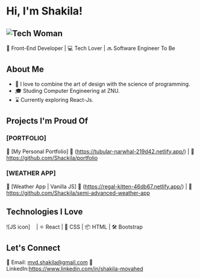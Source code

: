 # Hi, I'm Shakila! 
![Tech Woman](https://img.icons8.com/external-flat-wichaiwi/64/000000/external-designer-gig-economy-flat-wichaiwi.png) 
-
🚀 Front-End Developer | 💻 Tech Lover | 🔜 Software Engineer To Be

## About Me

- 🎨 I love to combine the art of design with the science of programming.
- 🎓 Studing Computer Engineering at ZNU.
- ⌛ Currently exploring React-Js.

## Projects I'm Proud Of

### [PORTFOLIO]

📌 [My Personal Portfolio]
🔗 (https://tubular-narwhal-219d42.netlify.app/) | 📂 https://github.com/Shackila/portfolio

### [WEATHER APP]

📌 [Weather App | Vanilla JS]
🔗 (https://regal-kitten-46db67.netlify.app/) | 📂 https://github.com/Shackila/semi-advanced-weather-app

## Technologies I Love

![JS icon]<svg xmlns="http://www.w3.org/2000/svg" height="1em" viewBox="0 0 448 512"></svg> | ⚛️ React | 🎨 CSS | 📦 HTML | 🛠️ Bootstrap

## Let's Connect

📧 Email: mvd.shakila@gmail.com
💼 LinkedIn:https://www.linkedin.com/in/shakila-movahed
